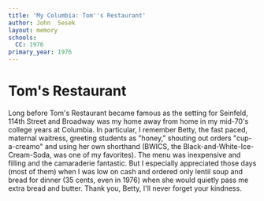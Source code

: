 ```yaml
---
title: 'My Columbia: Tom''s Restaurant'
author: John  Sesek
layout: memory
schools:
  CC: 1976
primary_year: 1976
---
```

# Tom's Restaurant

Long before Tom's Restaurant became famous as the setting for Seinfeld, 114th Street and Broadway was my home away from home in my mid-70's college years at Columbia.  In particular, I remember Betty, the fast paced, maternal waitress, greeting students as "honey," shouting out orders "cup-a-creamo" and using her own shorthand (BWICS, the Black-and-White-Ice-Cream-Soda, was one of my favorites).  The menu was inexpensive and filling and the camaraderie fantastic.  But I especially appreciated those days (most of them) when I was low on cash and ordered only  lentil soup and bread for dinner (35 cents, even in 1976) when she would quietly pass me extra bread and butter.  Thank you, Betty, I'll never forget your kindness.
